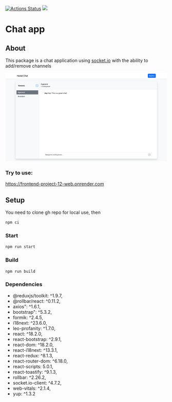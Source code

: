 [![Actions Status](https://github.com/dregmar-bot/frontend-project-12/actions/workflows/hexlet-check.yml/badge.svg)](https://github.com/dregmar-bot/frontend-project-12/actions)
<a href="https://codeclimate.com/github/dregmar-bot/frontend-project-12/maintainability"><img src="https://api.codeclimate.com/v1/badges/0e2fab70f36bc0fdd818/maintainability" /></a>

# Chat app
## About
This package is a chat application using <a href=https://github.com/socketio/socket.io>socket.io</a> with the ability to add/remove channels

![img.png](frontend/img/demo.png)
### Try to use:
https://frontend-project-12-web.onrender.com

## Setup
You need to clone gh repo for local use, then
```bash
npm ci
```

### Start
```bash
npm run start
```
### Build
```bash
npm run build
```

### Dependencies
- @reduxjs/toolkit: ^1.9.7,
- @rollbar/react: ^0.11.2,
- axios": ^1.6.1,
- bootstrap": ^5.3.2,
- formik: ^2.4.5, 
- i18next: ^23.6.0, 
- leo-profanity: ^1.7.0, 
- react: ^18.2.0, 
- react-bootstrap: ^2.9.1,
- react-dom: ^18.2.0,
- react-i18next: ^13.3.1,
- react-redux: ^8.1.3,
- react-router-dom: ^6.18.0,
- react-scripts: 5.0.1,
- react-toastify: ^9.1.3,
- rollbar: ^2.26.2,
- socket.io-client: ^4.7.2,
- web-vitals: ^2.1.4,
- yup: ^1.3.2

